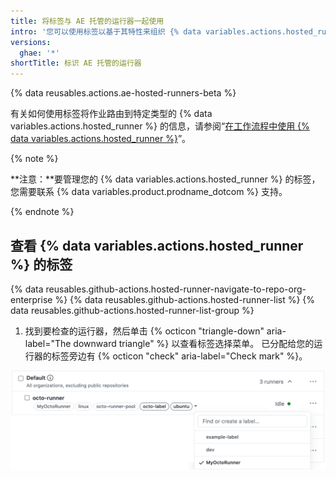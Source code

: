 ```yaml
---
title: 将标签与 AE 托管的运行器一起使用
intro: '您可以使用标签以基于其特性来组织 {% data variables.actions.hosted_runner %}。'
versions:
  ghae: '*'
shortTitle: 标识 AE 托管的运行器
---
```


{% data reusables.actions.ae-hosted-runners-beta %}

有关如何使用标签将作业路由到特定类型的 {% data variables.actions.hosted_runner %} 的信息，请参阅“[在工作流程中使用 {% data variables.actions.hosted_runner %}](/actions/using-github-hosted-runners/using-ae-hosted-runners-in-a-workflow)”。


{% note %}

**注意：**要管理您的 {% data variables.actions.hosted_runner %} 的标签，您需要联系 {% data variables.product.prodname_dotcom %} 支持。

{% endnote %}

## 查看 {% data variables.actions.hosted_runner %} 的标签
{% data reusables.github-actions.hosted-runner-navigate-to-repo-org-enterprise %}
{% data reusables.github-actions.hosted-runner-list %}
{% data reusables.github-actions.hosted-runner-list-group %}
1. 找到要检查的运行器，然后单击 {% octicon "triangle-down" aria-label="The downward triangle" %} 以查看标签选择菜单。 已分配给您的运行器的标签旁边有 {% octicon "check" aria-label="Check mark" %}。

![更改运行器标签](/assets/images/help/settings/actions-hosted-runner-list-label.png)
